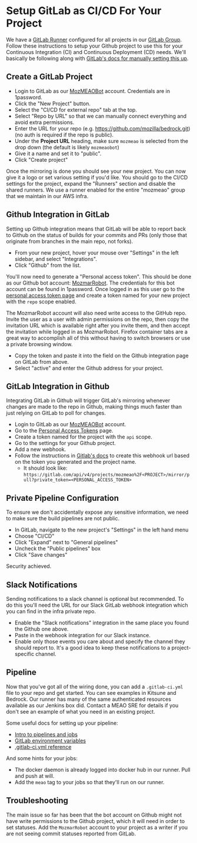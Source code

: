 # Setup GitLab as CI/CD For Your Project

We have a [GitLab Runner][] configured for all projects in our [GitLab Group][].
Follow these instructions to setup your Github project to use this for your Continuous Integration (CI) and Continuous Deployment (CD) needs. We'll basically be following along with [GitLab's docs for manually setting this up][gitlab-manual].

## Create a GitLab Project

* Login to GitLab as our [MozMEAOBot](https://gitlab.com/mozmeaobot) account. Credentials are in 1password.
* Click the "New Project" button.
* Select the "CI/CD for external repo" tab at the top.
* Select "Repo by URL" so that we can manually connect everything and avoid extra permissions.
* Enter the URL for your repo (e.g. https://github.com/mozilla/bedrock.git) (no auth is required if the repo is public).
* Under the **Project URL** heading, make sure `mozmeao` is selected from the drop down (the default is likely `mozmeaobot`)
* Give it a name and set it to "public".
* Click "Create project"

Once the mirroring is done you should see your new project. You can now give it a logo or set various setting if you'd like. You should go to the CI/CD settings for the project, expand the "Runners" section and disable the shared runners. We use a runner enabled for the entire "mozmeao" group that we maintain in our AWS infra.

## Github Integration in GitLab

Setting up Github integration means that GitLab will be able to report back to Github on the status of builds for your commits and PRs (only those that originate from branches in the main repo, not forks).

* From your new project, hover your mouse over "Settings" in the left sidebar, and select "Integrations".
* Click "Github" from the list.

You'll now need to generate a "Personal access token". This should be done as our Github bot account: [MozmarRobot](https://github.com/MozmarRobot). The credentials for this bot account can be found in 1password. Once logged in as this user go to the [personal access token page](https://github.com/settings/tokens) and create a token named for your new project with the `repo` scope enabled.

The MozmarRobot account will also need write access to the GitHub repo. Invite the user as a user with admin permissions on the repo, then copy the invitation URL which is available right after you invite them, and then accept the invitation while logged in as MozmarRobot. Firefox container tabs are a great way to accomplish all of this without having to switch browsers or use a private browsing window.

* Copy the token and paste it into the field on the Github integration page on GitLab from above.
* Select "active" and enter the Github address for your project.

## GitLab Integration in Github

Integrating GitLab in Github will trigger GitLab's mirroring whenever changes are made to the repo in Github, making things much faster than just relying on GitLab to poll for changes.

* Login to GitLab as our [MozMEAOBot](https://gitlab.com/mozmeaobot) account.
* Go to the [Personal Access Tokens](https://gitlab.com/profile/personal_access_tokens) page.
* Create a token named for the project with the `api` scope.
* Go to the settings for your Github project.
* Add a new webhook.
* Follow the instructions in [Gitlab's docs][gitlab-manual] to create this webhook url based on the token you generated and the project name.
  * It should look like: `https://gitlab.com/api/v4/projects/mozmeao%2F<PROJECT>/mirror/pull?private_token=<PERSONAL_ACCESS_TOKEN>`

## Private Pipeline Configuration

To ensure we don't accidentally expose any sensitive information, we need to make sure the build pipelines are not public.

* In GitLab, navigate to the new project's "Settings" in the left hand menu
* Choose "CI/CD"
* Click "Expand" next to "General pipelines"
* Uncheck the "Public pipelines" box
* Click "Save changes"

Security achieved.

## Slack Notifications

Sending notifications to a slack channel is optional but recommended. To do this you'll need the URL for our Slack GitLab webhook integration which you can find in the infra private repo.

* Enable the "Slack notifications" integration in the same place you found the Github one above.
* Paste in the webhook integration for our Slack instance.
* Enable only those events you care about and specify the channel they should report to. It's a good idea to keep these notifications to a project-specific channel.

## Pipeline

Now that you've got all of the wiring done, you can add a `.gitlab-ci.yml` file to your repo and get started. You can see examples in Kitsune and Bedrock. Our runner has many of the same authenticated resources available as our Jenkins box did. Contact a MEAO SRE for details if you don't see an example of what you need in an existing project.

Some useful docs for setting up your pipeline:

* [Intro to pipelines and jobs](https://docs.gitlab.com/ee/ci/pipelines.html)
* [GitLab environment variables](https://docs.gitlab.com/ee/ci/variables/README.html)
* [.gitlab-ci.yml reference](https://docs.gitlab.com/ee/ci/yaml/README.html)

And some hints for your jobs:

* The docker daemon is already logged into docker hub in our runner. Pull and push at will.
* Add the `meao` tag to your jobs so that they'll run on our runner.

## Troubleshooting

The main issue so far has been that the bot account on Github might not have write permissions to the Github project, which it will need in order to set statuses. Add the `MozmarRobot` account to your project as a writer if you are not seeing commit statuses reported from GitLab.

[GitLab Runner]: https://docs.gitlab.com/runner/
[GitLab Group]: https://gitlab.com/mozmeao
[gitlab-manual]: https://docs.gitlab.com/ee/ci/ci_cd_for_external_repos/github_integration.html#connect-manually
